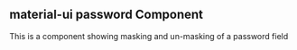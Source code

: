 ## material-ui password Component

This is a component showing masking and un-masking of a password field

